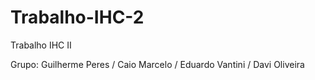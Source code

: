 # Trabalho-IHC-2
Trabalho IHC II

Grupo: Guilherme Peres /
       Caio Marcelo /
       Eduardo Vantini /
       Davi Oliveira
